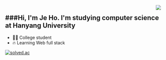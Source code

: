 <!--### Hi there 👋-->

<!--
**developer-kzh/developer-kzh** is a ✨ _special_ ✨ repository because its `README.md` (this file) appears on your GitHub profile.

Here are some ideas to get you started:

- 🔭 I’m currently working on ...
- 🌱 I’m currently learning ...
- 👯 I’m looking to collaborate on ...
- 🤔 I’m looking for help with ...
- 💬 Ask me about ...
- 📫 How to reach me: ...
- 😄 Pronouns: ...
- ⚡ Fun fact: ...
-->

<div align="center">
 
 <img align="right" src="https://github-readme-stats.vercel.app/api/top-langs/?username=seondal&theme=dracula&exclude_repo=clone-web-scrapper,clone-zoom&hide=Procfile&layout=compact&langs_count=8"/>
 </div>
 
###Hi, I'm Je Ho. I'm studying computer science at Hanyang University 
---
- 👨‍💻 College student
- 🔥 Learning Web full stack
<!--
- 🤔 Looking for open source to contribute
-
-->

<a href="https://solved.ac/soplus123"><img alt="solved.ac" src="http://mazassumnida.wtf/api/mini/generate_badge?boj=soplus123"/></a>
<!--
[![Solved.ac
프로필](http://mazassumnida.wtf/api/v2/generate_badge?boj=soplus123)](https://solved.ac/soplus123)
-->
